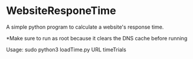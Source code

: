 # WebsiteResponeTime
A simple python program to calculate a website's response time. 

*Make sure to run as root because it clears the DNS cache before running

Usage: sudo python3 loadTime.py URL timeTrials
